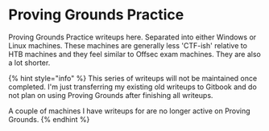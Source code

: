 # Proving Grounds Practice

Proving Grounds Practice writeups here. Separated into either Windows or Linux machines. These machines are generally less 'CTF-ish' relative to HTB machines and they feel similar to Offsec exam machines. They are also a lot shorter.  &#x20;

{% hint style="info" %}
This series of writeups will not be maintained once completed. I'm just transferring my existing old writeups to Gitbook and do not plan on using Proving Grounds after finishing all writeups.&#x20;

A couple of machines I have writeups for are no longer active on Proving Grounds.&#x20;
{% endhint %}
